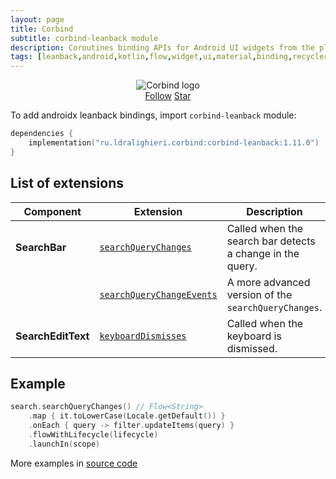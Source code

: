 ```yaml
---
layout: page
title: Corbind
subtitle: corbind-leanback module
description: Coroutines binding APIs for Android UI widgets from the platform and support libraries. Androidx leanback bindings.
tags: [leanback,android,kotlin,flow,widget,ui,material,binding,recyclerview,coroutines,kotlin-extensions,kotlin-library,android-library,fragment,viewpager,activity,drawerlayout,appcompat,kotlin-coroutines,swiperefreshlayout,android-ui-widgets]
---
```


<div style="text-align: center">
    <img src="https://ldralighieri.github.io/Corbind/img/corbind.svg" alt="Corbind logo"/>
</div>

<script async defer src="https://buttons.github.io/buttons.js"></script>
<div style="text-align: center">
  <a class="github-button" href="https://github.com/LDRAlighieri" data-size="large" aria-label="Follow @LDRAlighieri on GitHub">Follow</a>
  <a class="github-button" href="https://github.com/LDRAlighieri/Corbind" data-icon="octicon-star" data-size="large" aria-label="Star LDRAlighieri/Corbind on GitHub">Star</a>
</div>

To add androidx leanback bindings, import `corbind-leanback` module:

```kotlin
dependencies {
    implementation("ru.ldralighieri.corbind:corbind-leanback:1.11.0")
}
```

## List of extensions

Component | Extension | Description
--|---|--
**SearchBar** | [`searchQueryChanges`][SearchBar_searchQueryChanges] | Called when the search bar detects a change in the query.
              | [`searchQueryChangeEvents`][SearchBar_searchQueryChangeEvents] | A more advanced version of the `searchQueryChanges`.
**SearchEditText** | [`keyboardDismisses`][SearchEditText_keyboardDismisses] | Called when the keyboard is dismissed.


## Example

```kotlin
search.searchQueryChanges() // Flow<String>
    .map { it.toLowerCase(Locale.getDefault()) }
    .onEach { query -> filter.updateItems(query) }
    .flowWithLifecycle(lifecycle)
    .launchIn(scope)
```

More examples in [source code][source]

[source]: https://github.com/LDRAlighieri/Corbind/tree/master/corbind-leanback

[SearchBar_searchQueryChanges]: https://github.com/LDRAlighieri/Corbind/blob/master/corbind-leanback/src/main/kotlin/ru/ldralighieri/corbind/leanback/SearchBarSearchQueryChanges.kt
[SearchBar_searchQueryChangeEvents]: https://github.com/LDRAlighieri/Corbind/blob/master/corbind-leanback/src/main/kotlin/ru/ldralighieri/corbind/leanback/SearchBarSearchQueryChangeEvents.kt
[SearchEditText_keyboardDismisses]: https://github.com/LDRAlighieri/Corbind/blob/master/corbind-leanback/src/main/kotlin/ru/ldralighieri/corbind/leanback/SearchEditTextKeyboardDismisses.kt
